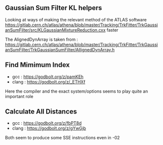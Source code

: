 Gaussian Sum Filter KL helpers
-----------------------------

Looking at ways of making the relevant method of the ATLAS software 
https://gitlab.cern.ch/atlas/athena/blob/master/Tracking/TrkFitter/TrkGaussianSumFilter/src/KLGaussianMixtureReduction.cxx
faster

The AlignedDynArray is taken from : 
https://gitlab.cern.ch/atlas/athena/blob/master/Tracking/TrkFitter/TrkGaussianSumFilter/TrkGaussianSumFilter/AllignedDynArray.h

Find Mimimum Index 
------------------------------------


- gcc : https://godbolt.org/z/pamKEh
- clang : https://godbolt.org/z/_ETHXf

Here the compiler and the exact system/options seems to play quite an important role



Calculate All Distances
---------------------------

- gcc : https://godbolt.org/z/fbPT8d
- clang : https://godbolt.org/z/gYwGjb

Both seem to produce some SSE instructions even in -02
